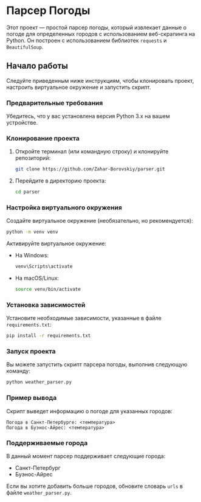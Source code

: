 # Парсер Погоды

Этот проект — простой парсер погоды, который извлекает данные о погоде для определенных городов с использованием веб-скрапинга на Python. Он построен с использованием библиотек `requests` и `BeautifulSoup`.

## Начало работы

Следуйте приведенным ниже инструкциям, чтобы клонировать проект, настроить виртуальное окружение и запустить скрипт.

### Предварительные требования

Убедитесь, что у вас установлена версия Python 3.x на вашем устройстве.

### Клонирование проекта

1. Откройте терминал (или командную строку) и клонируйте репозиторий:
   ```bash
   git clone https://github.com/Zahar-Borovskiy/parser.git
   ```
2. Перейдите в директорию проекта:
   ```bash
   cd parser
   ```

### Настройка виртуального окружения

Создайте виртуальное окружение (необязательно, но рекомендуется):
```bash
python -m venv venv
```
Активируйте виртуальное окружение:

- На Windows:
   ```bash
   venv\Scripts\activate
   ```
- На macOS/Linux:
   ```bash
   source venv/bin/activate
   ```

### Установка зависимостей

Установите необходимые зависимости, указанные в файле `requirements.txt`:
```bash
pip install -r requirements.txt
```

### Запуск проекта

Вы можете запустить скрипт парсера погоды, выполнив следующую команду:
```bash
python weather_parser.py
```

### Пример вывода

Скрипт выведет информацию о погоде для указанных городов:
```
Погода в Санкт-Петербурге: <температура>
Погода в Буэнос-Айрес: <температура>
```

### Поддерживаемые города

В данный момент парсер поддерживает следующие города:

- Санкт-Петербург
- Буэнос-Айрес

Если вы хотите добавить больше городов, обновите словарь `urls` в файле `weather_parser.py`.
